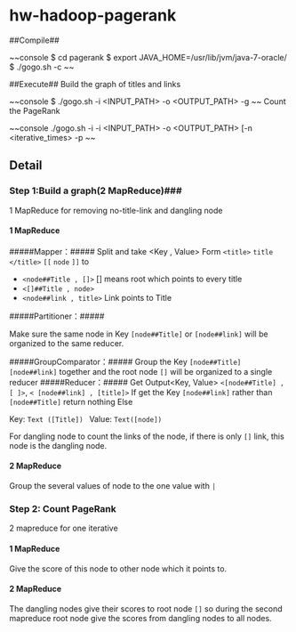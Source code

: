 hw-hadoop-pagerank
===========================
##Compile##

~~console
$ cd pagerank
$ export JAVA_HOME=/usr/lib/jvm/java-7-oracle/
$ ./gogo.sh -c
~~  

##Execute##
Build the graph of titles and links

~~console
$ ./gogo.sh -i <INPUT_PATH> -o <OUTPUT_PATH> -g
~~
Count the PageRank

~~console
./gogo.sh -i -i <INPUT_PATH> -o <OUTPUT_PATH> [-n <iterative_times> -p
~~

## Detail ##
### Step 1:Build a graph(2 MapReduce)###
1 MapReduce for removing no-title-link and dangling node
#### 1 MapReduce ####
#####Mapper：#####
Split and take <Key , Value> 
Form `<title>` `title` `</title>` `[[` `node` `]]` 
to

- `<node##Title , []>`    [] means root which points to every title
- `<[]##Title , node>` 
- `<node##link , title>`   Link points to Title

#####Partitioner：#####

Make sure the same node in Key `[node##Title]` or `[node##link]` will be organized to the same reducer.

#####GroupComparator：#####
Group the Key `[node##Title]` `[node##link]` together
and the root node `[]` will be organized to a single reducer
#####Reducer：#####
Get Output<Key, Value>
    `<[node##Title] , [ ]>`, `< [node##link] , [title]>` 
If get the Key `[node##link]` rather than `[node##Title]` return nothing
Else

Key: `Text ([Title]) `
Value: `Text([node])`

For dangling node to count the links of the node, if there is only `[]` link, this node is the dangling node.
#### 2 MapReduce ####
Group the several values of node to the one value with `|`

### Step 2: Count PageRank ###
2 mapreduce for one iterative

#### 1 MapReduce ####
Give the score of this node to other node which it points to.

#### 2 MapReduce ####

The dangling nodes give their scores to root node `[]` so during the second mapreduce root node give the scores from dangling nodes to all nodes.


